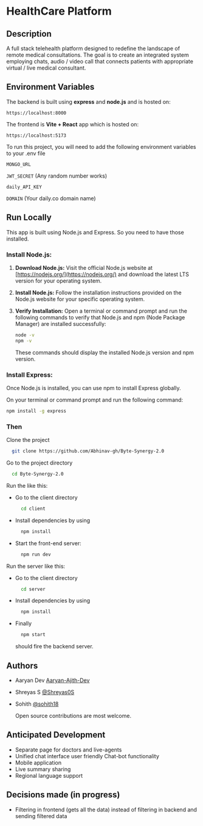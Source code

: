 
# HealthCare Platform

## Description
A full stack telehealth platform designed to redefine the landscape
of remote medical consultations. The goal is to create an integrated system employing chats, audio / video call that connects patients with appropriate virtual / live medical consultant.

## Environment Variables

The backend is built using **express** and **node.js** and is hosted on: 
```plaintext
https://localhost:8000
```
The frontend is **Vite + React** app which is hosted on:
```plaintext
https://localhost:5173
```
To run this project, you will need to add the following environment variables to your .env file

`MONGO_URL`

`JWT_SECRET`    (Any random number works)

`daily_API_KEY`

`DOMAIN` (Your daily.co domain name)




## Run Locally

This app is built using Node.js and Express. So you need to have those installed.

### Install Node.js:

1. **Download Node.js:**
    Visit the official Node.js website at [https://nodejs.org/](https://nodejs.org/) and download the latest LTS version for your operating system.

2. **Install Node.js:**
    Follow the installation instructions provided on the Node.js website for your specific operating system.

3. **Verify Installation:**
    Open a terminal or command prompt and run the following commands to verify that Node.js and npm (Node Package Manager) are installed successfully:
    ```bash
    node -v
    npm -v
    ```
    These commands should display the installed Node.js version and npm version.

### Install Express:

Once Node.js is installed, you can use npm to install Express globally.

On your terminal or command prompt and run the following command:

```bash
npm install -g express
```
### Then

Clone the project

```bash
  git clone https://github.com/Abhinav-gh/Byte-Synergy-2.0
```

Go to the project directory

```bash
  cd Byte-Synergy-2.0
```
Run the like this:

- Go to the client directory

  ```bash
    cd client
  ```

- Install dependencies by using
  ```bash
    npm install
  ```
- Start the front-end server:
  ```bash
    npm run dev
  ```
Run the server like this:

- Go to the client directory

  ```bash
    cd server
  ```

- Install dependencies by using
  ```bash
    npm install
  ```
- Finally
  ```bash
    npm start
  ``` 
  should fire the backend server.



## Authors

- Aaryan Dev [Aaryan-Ajith-Dev](https://github.com/Aaryan-Ajith-Dev)
- Shreyas S [@Shreyas0S](https://www.github.com/Shreyas0S)
- Sohith [@sohith18](https://github.com/sohith18)
    
    Open source contributions are most welcome.


## Anticipated Development
- Separate page for doctors and live-agents
- Unified chat interface user friendly Chat-bot functionality
- Mobile application
- Live summary sharing
- Regional language support


## Decisions made (in progress)
- Filtering in frontend (gets all the data) instead of filtering in backend and sending filtered data
